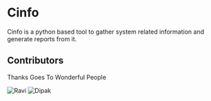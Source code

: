 # Cinfo
Cinfo is a python based tool to gather system related information and generate reports from it.

## Contributors
Thanks Goes To Wonderful People

![Ravi](https://avatars0.githubusercontent.com/u/33047641?s=100&v=4) 
![Dipak](https://avatars0.githubusercontent.com/u/34307370?s=100&v=4)

